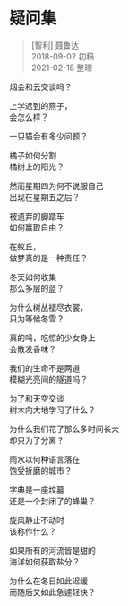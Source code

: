 # 疑问集
> [智利] 聂鲁达  
> 2018-09-02 初稿  
> 2021-02-18 整理

烟会和云交谈吗？

上学迟到的燕子，  
会怎么样？

一只猫会有多少问题？

橘子如何分割  
橘树上的阳光？

然而星期四为何不说服自己  
出现在星期五之后？

被遗弃的脚踏车  
如何赢取自由？

在蚁丘，  
做梦真的是一种责任？

冬天如何收集  
那么多层的蓝？

为什么树丛褪尽衣裳，  
只为等候冬雪？

真的吗，吃惊的少女身上  
会散发香味？

我们的生命不是两道  
模糊光亮间的隧道吗？

为了和天空交谈  
树木向大地学习了什么？

为什么我们花了那么多时间长大  
却只为了分离？

雨水以何种语言落在  
饱受折磨的城市？

字典是一座坟墓  
还是一个封闭了的蜂巢？

旋风静止不动时  
该称作什么？

如果所有的河流皆是甜的  
海洋如何获取盐分？

为什么在冬日如此迟缓  
而随后又如此急遽轻快？
